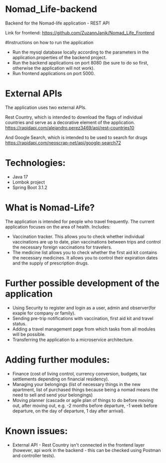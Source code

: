 # Nomad_Life-backend
Backend for the Nomad-life application - REST API

Link for frontend:
https://github.com/ZuzannJanik/Nomad_Life_Frontend

#Instructions on how to run the application
- Run the mysql database locally according to the parameters in the application.properties of the backend project.
- Run the backend applications on port 8080 (be sure to do so first, otherwise the application will not work).
- Run frontend applications on port 5000.

# External APIs
The application uses two external APIs.

Rest Country, which is intended to download the flags of individual countries and serve as a decorative element of the application.
https://rapidapi.com/alejandro.perez3469/api/rest-countries10

And Google Search, which is intended to be used to search for drugs
https://rapidapi.com/neoscrap-net/api/google-search72

# Technologies:
- Java 17
- Lombok project
- Spring Boot 3.1.2

# What is Nomad-Life?

The application is intended for people who travel frequently.
The current application focuses on the area of ​​health. 
Includes: 
- Vaccination tracker. This allows you to check whether individual vaccinations are up to date, plan vaccinations between trips and control the necessary foreign vaccinations for travelers.
- The medicine list allows you to check whether the first aid kit contains the necessary medicines. It allows you to control their expiration dates and the supply of prescription drugs.

# Further possible development of the application

- Using Security to register and login as a user, admin and observer(for exaple for company or family).
- Sending pre-trip notifications with vaccination, first aid kit and travel status.
- Adding a travel management page from which tasks from all modules will be possible.
- Transferring the application to a microservice architecture.

# Adding further modules:
- Finance (cost of living control, currency conversion, budgets, tax settlements depending on financial residency).
- Managing your belongings (list of necessary things in the new apartment, list of purchased things because being a nomad means the need to sell and send your belongings)
- Moving planner (cascade or agile plan of things to do before moving out, after moving out, e.g. -2 months before departure, -1 week before departure, on the day of departure, 1 day after arrival).

# Known issues:
- External API - Rest Country isn't connected in the frontend layer (however, api work in the backend - this can be checked using Postman and controller tests).
